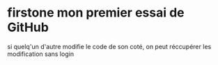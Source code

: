 # firstone mon premier essai de GitHub
si quelq'un d'autre modifie le code de son coté, on peut réccupérer les modification sans login
